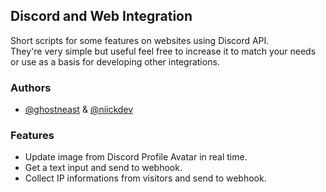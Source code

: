 
## Discord and Web Integration

Short scripts for some features on websites using Discord API.<br>
They're very simple but useful feel free to increase it to match your needs or use as a basis for developing other integrations. 

### Authors

- [@ghostneast](https://www.github.com/ghostnesat) & [@niickdev](https://www.github.com/niickdev) 


### Features

- Update image from Discord Profile Avatar in real time.
- Get a text input and send to webhook.
- Collect IP informations from visitors and send to webhook.


